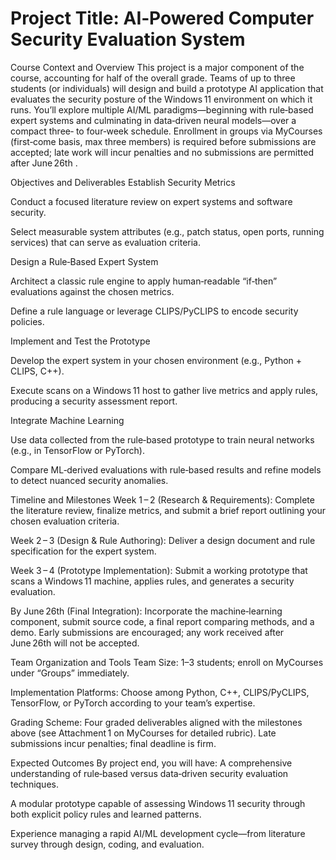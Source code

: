 # Project Title: AI‑Powered Computer Security Evaluation System

Course Context and Overview
This project is a major component of the course, accounting for half of the overall grade. Teams of up to three students (or individuals) will design and build a prototype AI application that evaluates the security posture of the Windows 11 environment on which it runs. You’ll explore multiple AI/ML paradigms—beginning with rule‑based expert systems and culminating in data‑driven neural models—over a compact three‑ to four‑week schedule. Enrollment in groups via MyCourses (first‑come basis, max three members) is required before submissions are accepted; late work will incur penalties and no submissions are permitted after June 26th .

Objectives and Deliverables
Establish Security Metrics

Conduct a focused literature review on expert systems and software security.

Select measurable system attributes (e.g., patch status, open ports, running services) that can serve as evaluation criteria.

Design a Rule‑Based Expert System

Architect a classic rule engine to apply human‑readable “if‑then” evaluations against the chosen metrics.

Define a rule language or leverage CLIPS/PyCLIPS to encode security policies.

Implement and Test the Prototype

Develop the expert system in your chosen environment (e.g., Python + CLIPS, C++).

Execute scans on a Windows 11 host to gather live metrics and apply rules, producing a security assessment report.

Integrate Machine Learning

Use data collected from the rule‑based prototype to train neural networks (e.g., in TensorFlow or PyTorch).

Compare ML‑derived evaluations with rule‑based results and refine models to detect nuanced security anomalies.

Timeline and Milestones
Week 1 – 2 (Research & Requirements): Complete the literature review, finalize metrics, and submit a brief report outlining your chosen evaluation criteria.

Week 2 – 3 (Design & Rule Authoring): Deliver a design document and rule specification for the expert system.

Week 3 – 4 (Prototype Implementation): Submit a working prototype that scans a Windows 11 machine, applies rules, and generates a security evaluation.

By June 26th (Final Integration): Incorporate the machine‑learning component, submit source code, a final report comparing methods, and a demo. Early submissions are encouraged; any work received after June 26th will not be accepted.

Team Organization and Tools
Team Size: 1–3 students; enroll on MyCourses under “Groups” immediately.

Implementation Platforms: Choose among Python, C++, CLIPS/PyCLIPS, TensorFlow, or PyTorch according to your team’s expertise.

Grading Scheme: Four graded deliverables aligned with the milestones above (see Attachment 1 on MyCourses for detailed rubric). Late submissions incur penalties; final deadline is firm.

Expected Outcomes
 By project end, you will have:
A comprehensive understanding of rule‑based versus data‑driven security evaluation techniques.

A modular prototype capable of assessing Windows 11 security through both explicit policy rules and learned patterns.

Experience managing a rapid AI/ML development cycle—from literature survey through design, coding, and evaluation.
